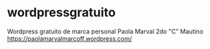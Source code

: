 # wordpressgratuito
Wordpress gratuito de marca personal
Paola Marval
2do "C" Mautino
https://paolamarvalmarcoff.wordpress.com/
